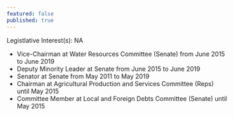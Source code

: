 ```yaml
---
featured: false
published: true
---
```

Legistlative Interest(s): NA

* Vice-Chairman at Water Resources Committee (Senate) from June 2015 to June 2019
* Deputy Minority Leader at Senate from June 2015 to June 2019
* Senator at Senate from May 2011 to May 2019
* Chairman at Agricultural Production and Services Committee (Reps) until May 2015
* Committee Member at Local and Foreign Debts Committee (Senate) until May 2015

